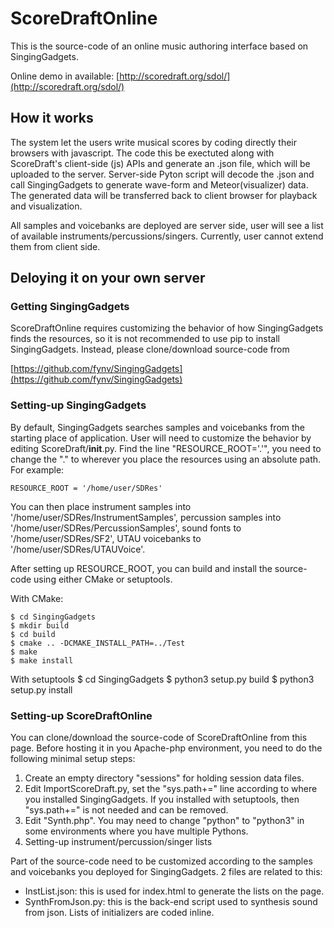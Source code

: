 ScoreDraftOnline
================

This is the source-code of an online music authoring interface based on SingingGadgets.

Online demo in available:
[http://scoredraft.org/sdol/](http://scoredraft.org/sdol/)


## How it works

The system let the users write musical scores by coding directly their browsers with javascript. The code this be exectuted along with ScoreDraft's client-side (js) APIs and generate an .json file, which will be uploaded to the server. Server-side Pyton script will decode the .json and call SingingGadgets to generate wave-form and Meteor(visualizer) data. The generated data will be transferred back to client browser for playback and visualization.

All samples and voicebanks are deployed are server side, user will see a list of available instruments/percussions/singers. Currently, user cannot extend them from client side.

## Deloying it on your own server

### Getting SingingGadgets

ScoreDraftOnline requires customizing the behavior of how SingingGadgets finds the resources, so it is not recommended to use pip to install SingingGadgets. Instead, please clone/download source-code from 

[https://github.com/fynv/SingingGadgets](https://github.com/fynv/SingingGadgets)
 

### Setting-up SingingGadgets

By default, SingingGadgets searches samples and voicebanks from the starting place of application. User will need to customize the behavior by editing ScoreDraft/__init__.py. Find the line "RESOURCE_ROOT='.'", you need to change the "." to wherever you place the resources using an absolute path. For example:

	RESOURCE_ROOT = '/home/user/SDRes'

You can then place instrument samples into '/home/user/SDRes/InstrumentSamples', percussion samples into '/home/user/SDRes/PercussionSamples', sound fonts to '/home/user/SDRes/SF2', UTAU voicebanks to '/home/user/SDRes/UTAUVoice'.

After setting up RESOURCE_ROOT, you can build and install the source-code using either CMake or setuptools. 

With CMake:
	
	$ cd SingingGadgets
	$ mkdir build
	$ cd build
	$ cmake .. -DCMAKE_INSTALL_PATH=../Test
	$ make
	$ make install

With setuptools
	$ cd SingingGadgets
	$ python3 setup.py build
	$ python3 setup.py install

### Setting-up ScoreDraftOnline

You can clone/download the source-code of ScoreDraftOnline from this page.
Before hosting it in you Apache-php environment, you need to do the following minimal setup steps:

1. Create an empty directory "sessions" for holding session data files.
2. Edit ImportScoreDraft.py, set the "sys.path+=" line according to where you installed SingingGadgets. If you installed with setuptools, then "sys.path+=" is not needed and can be removed.
3. Edit "Synth.php". You may need to change "python" to "python3" in some environments where you have multiple Pythons.
4. Setting-up instrument/percussion/singer lists

Part of the source-code need to be customized according to the samples and voicebanks you deployed for SingingGadgets. 2 files are related to this:

* InstList.json: this is used for index.html to generate the lists on the page.
* SynthFromJson.py: this is the back-end script used to synthesis sound from json. Lists of initializers are coded inline.

